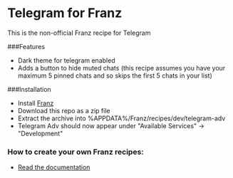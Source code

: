 # Telegram for Franz
This is the non-official Franz recipe for Telegram

###Features
* Dark theme for telegram enabled
* Adds a button to hide muted chats (this recipe assumes you have your maximum 5 pinned chats and so skips the first 5 chats in your list)

###Installation
* Install [Franz](https://meetfranz.com)
* Download this repo as a zip file 
* Extract the archive into %APPDATA%/Franz/recipes/dev/telegram-adv
* Telegram Adv should now appear under "Available Services" -> "Development"

### How to create your own Franz recipes:
* [Read the documentation](https://github.com/meetfranz/plugins)
